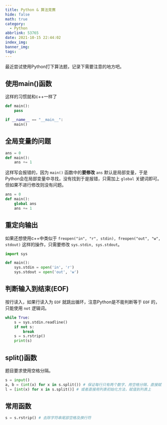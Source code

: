 ```yaml
---
title: Python & 算法竞赛
hide: false
math: true
category:
  - Python
abbrlink: 53765
date: 2021-10-15 22:44:02
index_img:
banner_img:
tags:
---
```


最近尝试使用Python打下算法题，记录下需要注意的地方吧。

## 使用main()函数

这样的习惯就和c++一样了

```python
def main():
	pass

if __name__ == "__main__":
    main()
```

## 全局变量的问题

```python
ans = 0
def main():
	ans += 1
```

这样写会报错的，因为 `main()` 函数中的**要修改** `ans` 默认是局部变量，于是Python会在局部变量中寻找，没有找到于是报错，只需加上 `global` 关键词即可。但如果不进行修改则没有问题。

```python
ans = 0
def main():
	global ans
	ans += 1
```

## 重定向输出

如果还想使用c++中类似于 `freopen("in", "r", stdin), freopen("out", "w", stdout)` 这样的操作，只需要修改 `sys.stdin, sys.stdout`。

```python
import sys

def main():
	sys.stdin = open('in', 'r')
	sys.stdout = open('out', 'w')
```

## 判断输入到结束(EOF)

按行读入，如果行读入为 `EOF` 就跳出循环，注意Python是不能判断等于 `EOF` 的，只能使用 `not` 逻辑词。

```python
while True:
	s = sys.stdin.readline()
	if not s:
		break
	s = s.rstrip()
	print(s)
```

## split()函数

题目要求使用空格分隔。

```python
s = input()
a, b = (int(x) for x in s.split()) # 保证每行只有两个数字，用空格分隔，直接赋值到a, b上
l = [int(x) for x in s.split()] # 或者直接用列表初始化方法，赋值到列表上
```

## 常用函数

```python
s = s.rstrip() # 去除字符串尾部空格及换行符
```

